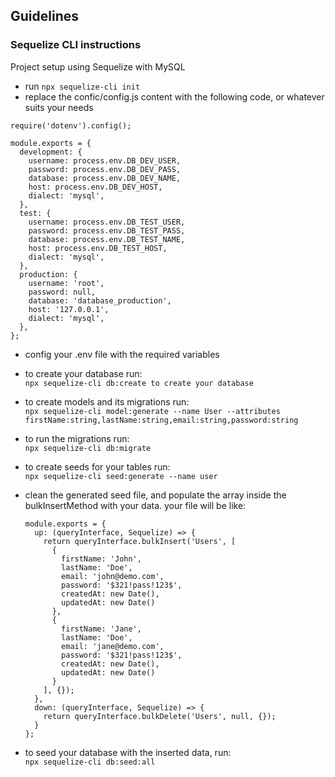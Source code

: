 ## Guidelines

### Sequelize CLI instructions

Project setup using Sequelize with MySQL

- run `npx sequelize-cli init`
- replace the confic/config.js content with the following code, or whatever suits your needs

```
require('dotenv').config();

module.exports = {
  development: {
    username: process.env.DB_DEV_USER,
    password: process.env.DB_DEV_PASS,
    database: process.env.DB_DEV_NAME,
    host: process.env.DB_DEV_HOST,
    dialect: 'mysql',
  },
  test: {
    username: process.env.DB_TEST_USER,
    password: process.env.DB_TEST_PASS,
    database: process.env.DB_TEST_NAME,
    host: process.env.DB_TEST_HOST,
    dialect: 'mysql',
  },
  production: {
    username: 'root',
    password: null,
    database: 'database_production',
    host: '127.0.0.1',
    dialect: 'mysql',
  },
};

```

- config your .env file with the required variables
- to create your database run:\
  `npx sequelize-cli db:create to create your database`
- to create models and its migrations run:\
  `npx sequelize-cli model:generate --name User --attributes firstName:string,lastName:string,email:string,password:string`
- to run the migrations run:\
  `npx sequelize-cli db:migrate`
- to create seeds for your tables run:\
  `npx sequelize-cli seed:generate --name user`
- clean the generated seed file, and populate the array inside the bulkInsertMethod with your data. your file will be like:

  ```
  module.exports = {
    up: (queryInterface, Sequelize) => {
      return queryInterface.bulkInsert('Users', [
        {
          firstName: 'John',
          lastName: 'Doe',
          email: 'john@demo.com',
          password: '$321!pass!123$',
          createdAt: new Date(),
          updatedAt: new Date()
        },
        {
          firstName: 'Jane',
          lastName: 'Doe',
          email: 'jane@demo.com',
          password: '$321!pass!123$',
          createdAt: new Date(),
          updatedAt: new Date()
        }
      ], {});
    },
    down: (queryInterface, Sequelize) => {
      return queryInterface.bulkDelete('Users', null, {});
    }
  };
  ```

- to seed your database with the inserted data, run:\
  `npx sequelize-cli db:seed:all`
